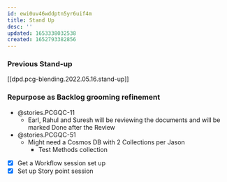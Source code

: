 ```yaml
---
id: ewi0uv46wddptn5yr6uif4m
title: Stand Up
desc: ''
updated: 1653338032538
created: 1652793382856
---
```


### Previous Stand-up
[[dpd.pcg-blending.2022.05.16.stand-up]]

### Repurpose as Backlog grooming refinement

- @stories.PCGQC-11
  - Earl, Rahul and Suresh will be reviewing the documents and will be marked Done after the Review
- @stories.PCGQC-51
  - Might need a Cosmos DB with 2 Collections per Jason
    - Test Methods collection

- [x] Get a Workflow session set up
- [x] Set up Story point session